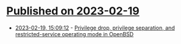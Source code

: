 # [Published on 2023-02-19](index.md)

* [2023-02-19, 15:09:12](https://lobste.rs/s/uoflak/privilege_drop_privilege_separation) - [Privilege drop, privilege separation, and restricted-service operating mode in OpenBSD](https://sha256.net/privsep.html)
